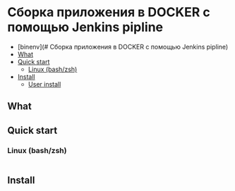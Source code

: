 # Сборка приложения в DOCKER с помощью Jenkins pipline

 - [binenv](# Сборка приложения в DOCKER с помощью Jenkins pipline)
  - [What](#what)
  - [Quick start](#quick-start)
    - [Linux (bash/zsh)](#linux-bashzsh)
  - [Install](#install)
    - [User install](#user-install)

## What


## Quick start


### Linux (bash/zsh)

```

```
## Install
